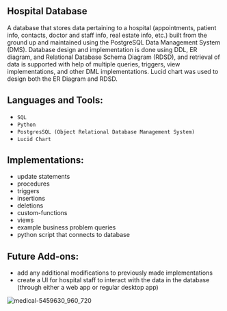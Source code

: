 ## Hospital Database 

A database that stores data pertaining to a hospital (appointments, patient info, contacts, doctor and staff info, real estate info, etc.) built from the ground up and maintained using the PostgreSQL Data Management System (DMS). Database design and implementation is done using DDL, ER diagram, and Relational Database Schema Diagram (RDSD), and retrieval of data is supported with help of multiple queries, triggers, view implementations, and other DML implementations. Lucid chart was used to design both the ER Diagram and RDSD. 

## Languages and Tools: 
 * `SQL`
 * `Python`
 * `PostgresSQL (Object Relational Database Management System)`
 * `Lucid Chart`

## Implementations:
* update statements
* procedures
* triggers
* insertions
* deletions
* custom-functions
* views
* example business problem queries
* python script that connects to database

## Future Add-ons:
* add any additional modifications to previously made implementations
* create a UI for hospital staff to interact with the data in the database (through either a web app or regular desktop app)

![medical-5459630_960_720](https://user-images.githubusercontent.com/71467135/168944980-6e31bc7a-c064-4fe6-bd86-d11edc302251.png)
